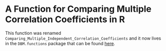 # A Function for Comparing Multiple Correlation Coefficients in R

This function was renamed `Comparing_Multiple_Independent_Correlation_Coefficients` and it now lives in the `DBM.functions` package that can be found [here](https://github.com/davidblakneymoore/DBM.functions).
